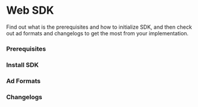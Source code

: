 # Web SDK

Find out what is the prerequisites and how to initialize SDK, and then check out ad formats and changelogs to get the most from your implementation.

### Prerequisites

<link-component title="Prerequisites" link="../web-sdk/prerequisites/"/>


### Install SDK

<link-component title="SDK Integration" link="../web-sdk/sdk-integration/"/>


### Ad Formats

<link-component title="Ad Formats" link="../ad-formats/"/>


### Changelogs

<link-component title="Change Log" link="../changelog/"/>


